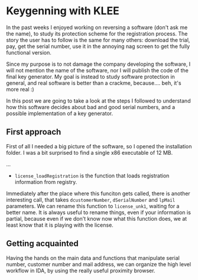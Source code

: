 # Keygenning with KLEE
In the past weeks I enjoyed working on reversing a software (don't ask me the name), to study its protection scheme for the registration process. The story the user has to follow is the same for many others: download the trial, pay, get the serial number, use it in the annoying nag screen to get the fully functional version.

Since my purpose is to not damage the company developing the software, I will not mention the name of the software, nor I will publish the code of the final key generator. My goal is instead to study software protection in general, and real software is better than a crackme, because.... beh, it's more real :)

In this post we are going to take a look at the steps I followed to understand how this software decides about bad and good serial numbers, and a possible implementation of a key generator.

## First approach
First of all I needed a big picture of the software, so I opened the installation folder. I was a bit surprised to find a single x86 executable of 12 MB.

...

* `license_loadRegistration` is the function that loads registration information from registry.

Immediately after the place where this funciton gets called, there is another interesting call, that takes `dcustomerNumber`, `dSerialNumber` and `lpMail` parameters. We can rename this function to `license_unk1`, waiting for a better name. It is always useful to rename things, even if your information is partial, because even if we don't know now what this function does, we at least know that it is playing with the license.

## Getting acquainted
Having the hands on the main data and functions that manipulate serial number, customer number and mail address, we can organize the high level workflow in IDA, by using the really useful proximity browser.
